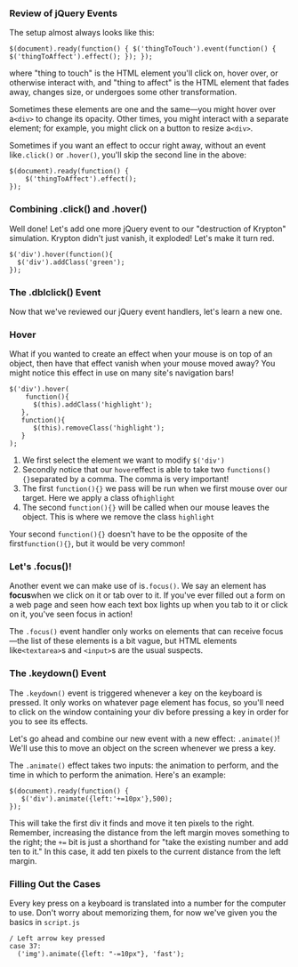 ### **Review of jQuery Events**

The setup almost always looks like this:

`$(document).ready(function() {
    $('thingToTouch').event(function() {
        $('thingToAffect').effect();
    });
});`

where "thing to touch" is the HTML element you'll click on, hover over, or otherwise interact with, and "thing to affect" is the HTML element that fades away, changes size, or undergoes some other transformation.

Sometimes these elements are one and the same—you might hover over a`<div>` to change its opacity. Other times, you might interact with a separate element; for example, you might click on a button to resize a`<div>`.

Sometimes if you want an effect to occur right away, without an event like`.click()` or `.hover()`, you'll skip the second line in the above:

```
$(document).ready(function() {
    $('thingToAffect').effect();
});
```

### **Combining .click\(\) and .hover\(\)**

Well done! Let's add one more jQuery event to our "destruction of Krypton" simulation. Krypton didn't just vanish, it exploded! Let's make it turn red.

```
$('div').hover(function(){
  $('div').addClass('green');
});
```

### **The .dblclick\(\) Event**

Now that we've reviewed our jQuery event handlers, let's learn a new one.

### **Hover**

What if you wanted to create an effect when your mouse is on top of an object, then have that effect vanish when your mouse moved away? You might notice this effect in use on many site's navigation bars!

```
$('div').hover(
    function(){
      $(this).addClass('highlight');
   },
   function(){
      $(this).removeClass('highlight');
   }
);
```

1. We first select the element we want to modify `$('div')`
2. Secondly notice that our `hover`effect is able to take two `functions(){}`separated by a comma. The comma is very important!
3. The first `function(){}` we pass will be run when we first mouse over our target. Here we apply a class of`highlight`
4. The second `function(){}` will be called when our mouse leaves the object. This is where we remove the class `highlight`

Your second `function(){}` doesn't have to be the opposite of the first`function(){}`, but it would be very common!

### **Let's .focus\(\)!**

Another event we can make use of is`.focus()`. We say an element has **focus**when we click on it or tab over to it. If you've ever filled out a form on a web page and seen how each text box lights up when you tab to it or click on it, you've seen focus in action!

The `.focus()` event handler only works on elements that can receive focus—the list of these elements is a bit vague, but HTML elements like`<textarea>`s and `<input>`s are the usual suspects.

### **The .keydown\(\) Event**

The `.keydown()` event is triggered whenever a key on the keyboard is pressed. It only works on whatever page element has focus, so you'll need to click on the window containing your div before pressing a key in order for you to see its effects.

Let's go ahead and combine our new event with a new effect: `.animate()`! We'll use this to move an object on the screen whenever we press a key.

The `.animate()` effect takes two inputs: the animation to perform, and the time in which to perform the animation. Here's an example:

```
$(document).ready(function() {
   $('div').animate({left:'+=10px'},500);
});
```

This will take the first div it finds and move it ten pixels to the right. Remember, increasing the distance from the left margin moves something to the right; the `+=` bit is just a shorthand for "take the existing number and add ten to it." In this case, it add ten pixels to the current distance from the left margin.



### **Filling Out the Cases**

Every key press on a keyboard is translated into a number for the computer to use. Don't worry about memorizing them, for now we've given you the basics in `script.js`

```
/ Left arrow key pressed
case 37:
  ('img').animate({left: "-=10px"}, 'fast');
```

